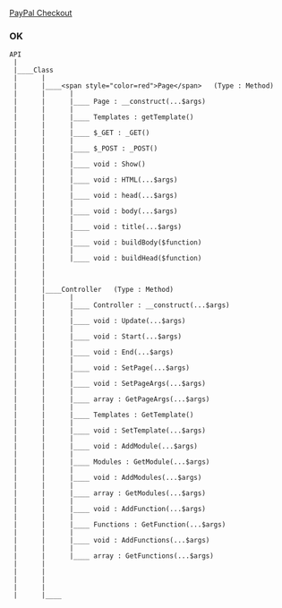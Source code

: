 [PayPal Checkout](https://www.paypal.com/merchantapps/appcenter/acceptpayments/checkout?locale.x=fr_FR&country.x=FR)
### OK

    API
     |
     |____Class
     |      |
     |      |____<span style="color=red">Page</span>   (Type : Method)
     |      |      |
     |      |      |____ Page : __construct(...$args)
     |      |      |
     |      |      |____ Templates : getTemplate()
     |      |      |
     |      |      |____ $_GET : _GET()
     |      |      |
     |      |      |____ $_POST : _POST()
     |      |      |
     |      |      |____ void : Show()
     |      |      |
     |      |      |____ void : HTML(...$args)
     |      |      |
     |      |      |____ void : head(...$args)
     |      |      |
     |      |      |____ void : body(...$args)
     |      |      |
     |      |      |____ void : title(...$args)
     |      |      |
     |      |      |____ void : buildBody($function)
     |      |      |
     |      |      |____ void : buildHead($function)
     |      |
     |      |
     |      |
     |      |____Controller   (Type : Method)
     |      |      |
     |      |      |____ Controller : __construct(...$args)
     |      |      |
     |      |      |____ void : Update(...$args)
     |      |      |
     |      |      |____ void : Start(...$args)
     |      |      |
     |      |      |____ void : End(...$args)
     |      |      |
     |      |      |____ void : SetPage(...$args)
     |      |      |
     |      |      |____ void : SetPageArgs(...$args)
     |      |      |
     |      |      |____ array : GetPageArgs(...$args)
     |      |      |
     |      |      |____ Templates : GetTemplate()
     |      |      |
     |      |      |____ void : SetTemplate(...$args)
     |      |      |
     |      |      |____ void : AddModule(...$args)
     |      |      |
     |      |      |____ Modules : GetModule(...$args)
     |      |      |
     |      |      |____ void : AddModules(...$args)
     |      |      |
     |      |      |____ array : GetModules(...$args)
     |      |      |
     |      |      |____ void : AddFunction(...$args)
     |      |      |
     |      |      |____ Functions : GetFunction(...$args)
     |      |      |
     |      |      |____ void : AddFunctions(...$args)
     |      |      |
     |      |      |____ array : GetFunctions(...$args)
     |      |
     |      |
     |      |
     |      |
     |      |____



     

